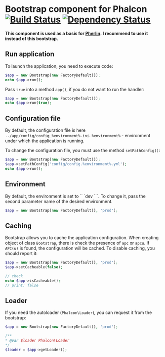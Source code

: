 Bootstrap component for Phalcon [![Build Status](https://travis-ci.org/JimmDiGrizli/phalcon-bootstrap.png?branch=develop)](https://travis-ci.org/JimmDiGrizli/phalcon-bootstrap) [![Dependency Status](https://www.versioneye.com/user/projects/537c890314c1582e370008db/badge.svg)](https://www.versioneye.com/user/projects/537c890314c1582e370008db)
===============================

**This component is used as a basis for [Pherlin](https://travis-ci.org/JimmDiGrizli/pherlin). I recommend to use it instead of this bootstrap.**

Run application
---------------

To launch the application, you need to execute code:

```php
$app = new Bootstrap(new FactoryDefault());
echo $app->run();
```

Pass ```true``` into a method ```app()```, if you do not want to run the handler:

```php
$app = new Bootstrap(new FactoryDefault());
echo $app->run(true);
```

Configuration file
------------------

By default, the configuration file is here ```../app/config/config_%environment%.ini```. 
```%environment%``` - environment under which the application is running.

To change the configuration file, you must use the method ```setPathConfig()```:

```php
$app = new Bootstrap(new FactoryDefault());
$app->setPathConfig('config/config.%environment%.yml');
echo $app->run();
```

Environment
-----------

By default, the environment is set to `` `dev ```. To change it, pass the second 
parameter name of the desired environment.

```php
$app = new Bootstrap(new FactoryDefault(), 'prod');
```

Сaching 
-------

Bootstrap allows you to cache the application configuration. When creating object 
of class ```Bootstrap```, there is check the presence of ```apc``` or ```apcu```.
If ```APC(u)``` is found, the configuration will be cached. To disable caching, you 
should report it:

```php
$app = new Bootstrap(new FactoryDefault(), 'prod');
$app->setCacheable(false);

// check
echo $app->isCacheable();
// print: false
```

Loader
------

If you need the autoloader (```Phalcon\Loader```), you can request it from the bootstrap:

```php
$app = new Bootstrap(new FactoryDefault(), 'prod');

/**
* @var $loader Phalcon\Loader
*/
$loader = $app->getLoader();
```
